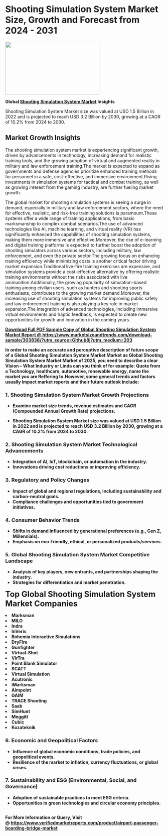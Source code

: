 <H1>Shooting Simulation System Market Size, Growth and Forecast from 2024 - 2031</H1><img class="aligncenter size-medium wp-image-584254" src="https://thirdeyenews.in/wp-content/uploads/2024/09/Global-Market-Research-300x168.jpeg" alt="" width="300" height="168" /><p><strong>Global&nbsp;<a href="https://www.marketsizeandtrends.com/download-sample/303838/?utm_source=Github8j?utm_medium=203">Shooting Simulation System Market</a> Insights</strong></p><p>Shooting Simulation System Market size was valued at USD 1.5 Billion in 2022 and is projected to reach USD 3.2 Billion by 2030, growing at a CAGR of 10.2% from 2024 to 2030.</p><p><h2>Market Growth Insights</h2> <p>The shooting simulation system market is experiencing significant growth, driven by advancements in technology, increasing demand for realistic training tools, and the growing adoption of virtual and augmented reality in military and law enforcement training.The market is expected to expand as governments and defense agencies prioritize enhanced training methods for personnel in a safe, cost-effective, and immersive environment.Rising investments in simulation systems for tactical and combat training, as well as growing interest from the gaming industry, are further fueling market growth.</p> <p><strong><a href="#"></a></strong></p> <p>The global market for shooting simulation systems is seeing a surge in demand, especially in military and law enforcement sectors, where the need for effective, realistic, and risk-free training solutions is paramount.These systems offer a wide range of training applications, from basic marksmanship to complex combat scenarios.The use of advanced technologies like AI, machine learning, and virtual reality (VR) has significantly enhanced the capabilities of shooting simulation systems, making them more immersive and effective.Moreover, the rise of e-learning and digital training platforms is expected to further boost the adoption of shooting simulators across various sectors, including military, law enforcement, and even the private sector.The growing focus on enhancing training efficiency while minimizing costs is another critical factor driving market expansion.Traditional live-fire training exercises are expensive, and simulation systems provide a cost-effective alternative by offering realistic training environments without the risks associated with live ammunition.Additionally, the growing popularity of simulation-based training among civilian users, such as hunters and shooting sports enthusiasts, contributes to the growing market demand.Moreover, the increasing use of shooting simulation systems for improving public safety and law enforcement training is also playing a key role in market expansion.The integration of advanced technologies, including immersive virtual environments and haptic feedback, is expected to create new opportunities for growth and innovation in the coming years.<p><strong><a href="#"></p><p><span class=""><strong>Download Full PDF Sample Copy of Global Shooting Simulation System Market Report</strong> @ <a href="https://www.marketsizeandtrends.com/download-sample/303838/?utm_source=Github8j?utm_medium=203" target="_blank">https://www.marketsizeandtrends.com/download-sample/303838/?utm_source=Github8j?utm_medium=203</a></span></p><p>In order to make an accurate and perceptive description of future scope of a Global&nbsp;Shooting Simulation System Market Market as Global&nbsp;Shooting Simulation System Market Market of 2025, you need to describe a clear Vision &ndash; What Industry or Linda can you think of for example: Quote from a Technology, healthcare, automotive, renewable energy, name the market you are Reffering to.However, some general trends and factors usually impact market reports and their future outlook include:</p><h3>1.&nbsp;<strong>Shooting Simulation System Market Growth Projections</strong></h3><ul><li>Examine market size trends, revenue estimates and CAGR (Compounded Annual Growth Rate) projections.</li><li><p>Shooting Simulation System Market size was valued at USD 1.5 Billion in 2022 and is projected to reach USD 3.2 Billion by 2030, growing at a CAGR of 10.2% from 2024 to 2030.</p></li></ul><h3>2.&nbsp;<strong>Shooting Simulation System Market Technological Advancements</strong></h3><ul><li>Integration of AI, IoT, blockchain, or automation in the industry.</li><li>Innovations driving cost reductions or improving efficiency.</li></ul><h3>3.&nbsp;<strong>Regulatory and Policy Changes</strong></h3><ul><li>Impact of global and regional regulations, including sustainability and carbon-neutral goals.</li><li>Compliance challenges and opportunities tied to government initiatives.</li></ul><h3>4.&nbsp;<strong>Consumer Behavior Trends</strong></h3><ul><li>Shifts in demand influenced by generational preferences (e.g., Gen Z, Millennials).</li><li>Emphasis on eco-friendly, ethical, or personalized products/services.</li></ul><h3>5.&nbsp;<strong>Global Shooting Simulation System Market Competitive Landscape</strong></h3><ul><li>Analysis of key players, new entrants, and partnerships shaping the industry.</li><li>Strategies for differentiation and market penetration.</li></ul><p data-pm-slice="1 1 []"><span style="color: inherit; font-family: inherit; font-size: 25px;">Top Global Shooting Simulation System Market Companies</span></p><div class="" data-test-id=""><p><li>Marksman</li><li> MILO</li><li> Indra</li><li> InVeris</li><li> Bohemia Interactive Simulations</li><li> DryFire</li><li> Gunfighter</li><li> Virtual-Shot</li><li> VirTra</li><li> Point Blank Simulator</li><li> SCATT</li><li> Virtual Simulation</li><li> Acutronic</li><li> iMarksman</li><li> Aimpoint</li><li> GAIM</li><li> TRACE Shooting</li><li> Saab</li><li> SimHunt</li><li> Meggitt</li><li> Cubic</li><li> Kozateknik</li></p></div><h3>6.&nbsp;<strong>Economic and Geopolitical Factors</strong></h3><ul><li>Influence of global economic conditions, trade policies, and geopolitical events.</li><li>Resilience of the market to inflation, currency fluctuations, or global crises.</li></ul><h3>7.&nbsp;<strong>Sustainability and ESG (Environmental, Social, and Governance)</strong></h3><ul><li>Adoption of sustainable practices to meet ESG criteria.</li><li>Opportunities in green technologies and circular economy principles.</li></ul><h2><strong style="font-size: 14px;">For More Information or Query, Visit @&nbsp;</strong><a style="background-color: #ffffff; font-size: 14px;" href="https://www.marketsizeandtrends.com/report/shooting-simulation-system-market/" target="_blank">https://www.verifiedmarketreports.com/product/airport-passenger-boarding-bridge-market</a></h2>